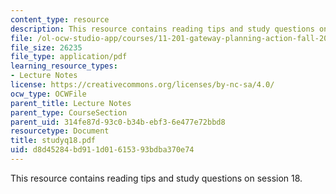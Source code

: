 ```yaml
---
content_type: resource
description: This resource contains reading tips and study questions on session 18.
file: /ol-ocw-studio-app/courses/11-201-gateway-planning-action-fall-2005/d8d45284bd911d01615393bdba370e74_studyq18.pdf
file_size: 26235
file_type: application/pdf
learning_resource_types:
- Lecture Notes
license: https://creativecommons.org/licenses/by-nc-sa/4.0/
ocw_type: OCWFile
parent_title: Lecture Notes
parent_type: CourseSection
parent_uid: 314fe87d-93c0-b34b-ebf3-6e477e72bbd8
resourcetype: Document
title: studyq18.pdf
uid: d8d45284-bd91-1d01-6153-93bdba370e74
---
```

This resource contains reading tips and study questions on session 18.